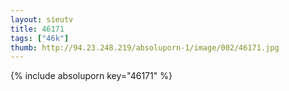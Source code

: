 ```yaml
--- 
layout: sieutv
title: 46171
tags: ["46k"]
thumb: http://94.23.248.219/absoluporn-1/image/002/46171.jpg
---
```

{% include absoluporn key="46171" %} 
